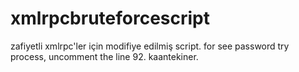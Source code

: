 # xmlrpcbruteforcescript
zafiyetli xmlrpc'ler için modifiye edilmiş script.
for see password try process, uncomment the line 92.
kaantekiner.

